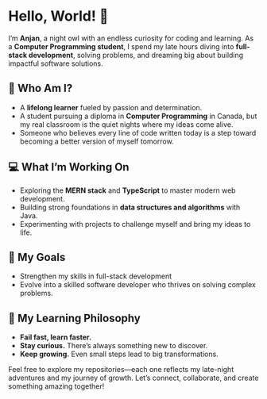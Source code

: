 # Hello, World! 🌌  

I’m **Anjan**, a night owl with an endless curiosity for coding and learning. As a **Computer Programming student**, I spend my late hours diving into **full-stack development**, solving problems, and dreaming big about building impactful software solutions.  

## 🌟 Who Am I?  
- A **lifelong learner** fueled by passion and determination.  
- A student pursuing a diploma in **Computer Programming** in Canada, but my real classroom is the quiet nights where my ideas come alive.  
- Someone who believes every line of code written today is a step toward becoming a better version of myself tomorrow.  

## 💻 What I’m Working On  
- Exploring the **MERN stack** and **TypeScript** to master modern web development.  
- Building strong foundations in **data structures and algorithms** with Java.  
- Experimenting with projects to challenge myself and bring my ideas to life.  

## 🚀 My Goals  
- Strengthen my skills in full-stack development 
- Evolve into a skilled software developer who thrives on solving complex problems.  

## 🌙 My Learning Philosophy  
- **Fail fast, learn faster.**  
- **Stay curious.** There’s always something new to discover.  
- **Keep growing.** Even small steps lead to big transformations.  

Feel free to explore my repositories—each one reflects my late-night adventures and my journey of growth. Let’s connect, collaborate, and create something amazing together!  